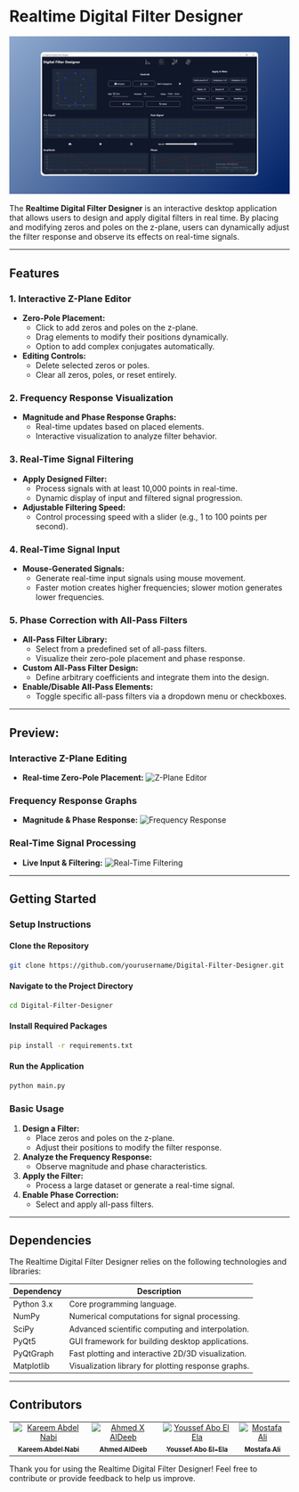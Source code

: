 # Realtime Digital Filter Designer

![Application Overview](assets/home.png "Overview of the Digital Filter Designer")

The **Realtime Digital Filter Designer** is an interactive desktop application that allows users to design and apply digital filters in real time. By placing and modifying zeros and poles on the z-plane, users can dynamically adjust the filter response and observe its effects on real-time signals.

---

## Features

### 1. Interactive Z-Plane Editor
- **Zero-Pole Placement:**
  - Click to add zeros and poles on the z-plane.
  - Drag elements to modify their positions dynamically.
  - Option to add complex conjugates automatically.
- **Editing Controls:**
  - Delete selected zeros or poles.
  - Clear all zeros, poles, or reset entirely.

### 2. Frequency Response Visualization
- **Magnitude and Phase Response Graphs:**
  - Real-time updates based on placed elements.
  - Interactive visualization to analyze filter behavior.

### 3. Real-Time Signal Filtering
- **Apply Designed Filter:**
  - Process signals with at least 10,000 points in real-time.
  - Dynamic display of input and filtered signal progression.
- **Adjustable Filtering Speed:**
  - Control processing speed with a slider (e.g., 1 to 100 points per second).

### 4. Real-Time Signal Input
- **Mouse-Generated Signals:**
  - Generate real-time input signals using mouse movement.
  - Faster motion creates higher frequencies; slower motion generates lower frequencies.

### 5. Phase Correction with All-Pass Filters
- **All-Pass Filter Library:**
  - Select from a predefined set of all-pass filters.
  - Visualize their zero-pole placement and phase response.
- **Custom All-Pass Filter Design:**
  - Define arbitrary coefficients and integrate them into the design.
- **Enable/Disable All-Pass Elements:**
  - Toggle specific all-pass filters via a dropdown menu or checkboxes.

---

## Preview:

### Interactive Z-Plane Editing
- **Real-time Zero-Pole Placement:**
  ![Z-Plane Editor](assets/z_plane_editor.gif "Placing zeros and poles interactively")

### Frequency Response Graphs
- **Magnitude & Phase Response:**
  ![Frequency Response](assets/frequency_response.gif "Real-time frequency response visualization")

### Real-Time Signal Processing
- **Live Input & Filtering:**
  ![Real-Time Filtering](assets/realtime_filtering.gif "Processing signals in real-time")

---

## Getting Started

### Setup Instructions

#### Clone the Repository
```bash
git clone https://github.com/yourusername/Digital-Filter-Designer.git
```

#### Navigate to the Project Directory
```bash
cd Digital-Filter-Designer
```

#### Install Required Packages
```bash
pip install -r requirements.txt
```

#### Run the Application
```bash
python main.py
```

### Basic Usage

1. **Design a Filter:**
   - Place zeros and poles on the z-plane.
   - Adjust their positions to modify the filter response.
2. **Analyze the Frequency Response:**
   - Observe magnitude and phase characteristics.
3. **Apply the Filter:**
   - Process a large dataset or generate a real-time signal.
4. **Enable Phase Correction:**
   - Select and apply all-pass filters.

---

## Dependencies

The Realtime Digital Filter Designer relies on the following technologies and libraries:

| **Dependency**       | **Description**                                       |
|-----------------------|-------------------------------------------------------|
| Python 3.x           | Core programming language.                            |
| NumPy                | Numerical computations for signal processing.         |
| SciPy                | Advanced scientific computing and interpolation.      |
| PyQt5                | GUI framework for building desktop applications.      |
| PyQtGraph            | Fast plotting and interactive 2D/3D visualization.    |
| Matplotlib           | Visualization library for plotting response graphs.   |

---

## Contributors <a name="Contributors"></a>
<table>
  <tr>
    <td align="center">
      <a href="https://github.com/karreemm" target="_blank">
        <img src="https://github.com/karreemm.png" width="150px;" alt="Kareem Abdel Nabi"/>
        <br />
        <sub><b>Kareem Abdel Nabi</b></sub>
      </a>
    </td>
    <td align="center">
      <a href="https://github.com/AhmedXAlDeeb" target="_blank">
        <img src="https://github.com/AhmedXAlDeeb.png" width="150px;" alt="Ahmed X AlDeeb"/>
        <br />
        <sub><b>Ahmed AlDeeb</b></sub>
      </a>
    </td>
    <td align="center">
      <a href="https://github.com/Youssef-Abo-El-Ela" target="_blank">
        <img src="https://github.com/Youssef-Abo-El-Ela.png" width="150px;" alt="Youssef Abo El Ela"/>
        <br />
        <sub><b>Youssef Abo El-Ela</b></sub>
      </a>
    </td>
    <td align="center">
      <a href="https://github.com/Mostafaali3" target="_blank">
        <img src="https://github.com/Mostafaali3.png" width="150px;" alt="Mostafa Ali"/>
        <br />
        <sub><b>Mostafa Ali</b></sub>
      </a>
    </td>
  </tr>
</table>

Thank you for using the Realtime Digital Filter Designer! Feel free to contribute or provide feedback to help us improve.
